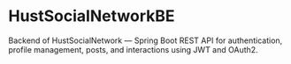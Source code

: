 # HustSocialNetworkBE
Backend of HustSocialNetwork — Spring Boot REST API for authentication, profile management, posts, and interactions using JWT and OAuth2.
